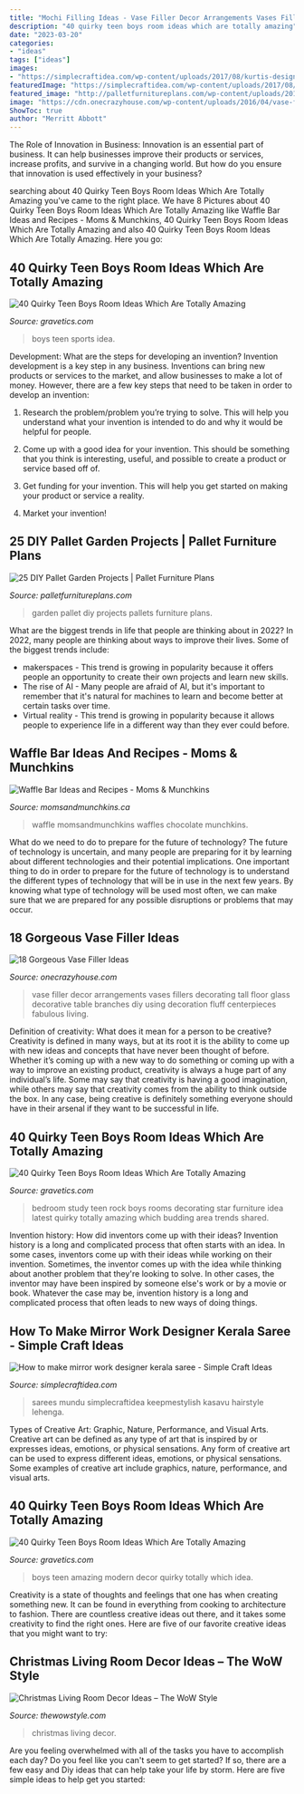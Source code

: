 ```yaml
---
title: "Mochi Filling Ideas - Vase Filler Decor Arrangements Vases Fillers Decorating Tall Floor Glass Decorative Table Branches Diy Using Decoration Fluff Centerpieces Fabulous Living"
description: "40 quirky teen boys room ideas which are totally amazing"
date: "2023-03-20"
categories:
- "ideas"
tags: ["ideas"]
images:
- "https://simplecraftidea.com/wp-content/uploads/2017/08/kurtis-designs-17-3.jpg"
featuredImage: "https://simplecraftidea.com/wp-content/uploads/2017/08/kurtis-designs-17-3.jpg"
featured_image: "http://palletfurnitureplans.com/wp-content/uploads/2013/12/pallet-garden-9.jpg"
image: "https://cdn.onecrazyhouse.com/wp-content/uploads/2016/04/vase-filler-ideas-2.jpg"
ShowToc: true
author: "Merritt Abbott"
---
```



The Role of Innovation in Business:
Innovation is an essential part of business. It can help businesses improve their products or services, increase profits, and survive in a changing world. But how do you ensure that innovation is used effectively in your business?

	

		
searching about 40 Quirky Teen Boys Room Ideas Which Are Totally Amazing you've came to the right place. We have 8 Pictures about 40 Quirky Teen Boys Room Ideas Which Are Totally Amazing like Waffle Bar Ideas and Recipes - Moms &amp; Munchkins, 40 Quirky Teen Boys Room Ideas Which Are Totally Amazing and also 40 Quirky Teen Boys Room Ideas Which Are Totally Amazing. Here you go:
		
    
## 40 Quirky Teen Boys Room Ideas Which Are Totally Amazing

<img loading=lazy src="https://www.gravetics.com/wp-content/uploads/2017/06/Sports-Inspiring-Room-Idea.jpg" onerror="this.onerror=null;this.src='https://tse3.mm.bing.net/th?id=OIP._6FgVkRh6Im3wd_U0MJyJwHaE8&amp;pid=15.1';" alt="40 Quirky Teen Boys Room Ideas Which Are Totally Amazing">

_Source: gravetics.com_

>boys teen sports idea. 

	

Development: What are the steps for developing an invention?
Invention development is a key step in any business. Inventions can bring new products or services to the market, and allow businesses to make a lot of money. However, there are a few key steps that need to be taken in order to develop an invention:
1. Research the problem/problem you’re trying to solve. This will help you understand what your invention is intended to do and why it would be helpful for people.

2. Come up with a good idea for your invention. This should be something that you think is interesting, useful, and possible to create a product or service based off of.

3. Get funding for your invention. This will help you get started on making your product or service a reality.

4. Market your invention!

    
## 25 DIY Pallet Garden Projects | Pallet Furniture Plans

<img loading=lazy src="http://palletfurnitureplans.com/wp-content/uploads/2013/12/pallet-garden-9.jpg" onerror="this.onerror=null;this.src='https://tse2.mm.bing.net/th?id=OIP.LX-QMep68r75S1u6I2go_gHaMl&amp;pid=15.1';" alt="25 DIY Pallet Garden Projects | Pallet Furniture Plans">

_Source: palletfurnitureplans.com_

>garden pallet diy projects pallets furniture plans. 

	

What are the biggest trends in life that people are thinking about in 2022?
In 2022, many people are thinking about ways to improve their lives. Some of the biggest trends include: 
- makerspaces - This trend is growing in popularity because it offers people an opportunity to create their own projects and learn new skills. 
- The rise of AI - Many people are afraid of AI, but it's important to remember that it's natural for machines to learn and become better at certain tasks over time. 
- Virtual reality - This trend is growing in popularity because it allows people to experience life in a different way than they ever could before.

    
## Waffle Bar Ideas And Recipes - Moms &amp; Munchkins

<img loading=lazy src="https://www.momsandmunchkins.ca/wp-content/uploads/2017/10/waffle-bar-3-683x1024.jpg" onerror="this.onerror=null;this.src='https://tse1.mm.bing.net/th?id=OIP.5J8qttnbF7Pq1DzCOH1BbQHaLG&amp;pid=15.1';" alt="Waffle Bar Ideas and Recipes - Moms &amp; Munchkins">

_Source: momsandmunchkins.ca_

>waffle momsandmunchkins waffles chocolate munchkins. 

	

What do we need to do to prepare for the future of technology?
The future of technology is uncertain, and many people are preparing for it by learning about different technologies and their potential implications. One important thing to do in order to prepare for the future of technology is to understand the different types of technology that will be in use in the next few years. By knowing what type of technology will be used most often, we can make sure that we are prepared for any possible disruptions or problems that may occur.

    
## 18 Gorgeous Vase Filler Ideas

<img loading=lazy src="https://cdn.onecrazyhouse.com/wp-content/uploads/2016/04/vase-filler-ideas-2.jpg" onerror="this.onerror=null;this.src='https://tse1.mm.bing.net/th?id=OIP.eJOemW_8cB88JVgKYDA4_wHaLL&amp;pid=15.1';" alt="18 Gorgeous Vase Filler Ideas">

_Source: onecrazyhouse.com_

>vase filler decor arrangements vases fillers decorating tall floor glass decorative table branches diy using decoration fluff centerpieces fabulous living. 

	

Definition of creativity: What does it mean for a person to be creative?
Creativity is defined in many ways, but at its root it is the ability to come up with new ideas and concepts that have never been thought of before. Whether it’s coming up with a new way to do something or coming up with a way to improve an existing product, creativity is always a huge part of any individual’s life. Some may say that creativity is having a good imagination, while others may say that creativity comes from the ability to think outside the box. In any case, being creative is definitely something everyone should have in their arsenal if they want to be successful in life.

    
## 40 Quirky Teen Boys Room Ideas Which Are Totally Amazing

<img loading=lazy src="http://www.gravetics.com/wp-content/uploads/2017/06/Rock-Star-Room-Design-Idea.jpg" onerror="this.onerror=null;this.src='https://tse1.mm.bing.net/th?id=OIP.e66g36_9kVRB0Ely5h-LvQHaE7&amp;pid=15.1';" alt="40 Quirky Teen Boys Room Ideas Which Are Totally Amazing">

_Source: gravetics.com_

>bedroom study teen rock boys rooms decorating star furniture idea latest quirky totally amazing which budding area trends shared. 

	

Invention history: How did inventors come up with their ideas?
Invention history is a long and complicated process that often starts with an idea. In some cases, inventors come up with their ideas while working on their invention. Sometimes, the inventor comes up with the idea while thinking about another problem that they're looking to solve. In other cases, the inventor may have been inspired by someone else's work or by a movie or book. Whatever the case may be, invention history is a long and complicated process that often leads to new ways of doing things.

    
## How To Make Mirror Work Designer Kerala Saree - Simple Craft Ideas

<img loading=lazy src="https://simplecraftidea.com/wp-content/uploads/2017/08/kurtis-designs-17-3.jpg" onerror="this.onerror=null;this.src='https://tse3.mm.bing.net/th?id=OIP.xkiJ9RNI7XZpgwvZaHbLJwHaKL&amp;pid=15.1';" alt="How to make mirror work designer kerala saree - Simple Craft Ideas">

_Source: simplecraftidea.com_

>sarees mundu simplecraftidea keepmestylish kasavu hairstyle lehenga. 

	

Types of Creative Art: Graphic, Nature, Performance, and Visual Arts.
Creative art can be defined as any type of art that is inspired by or expresses ideas, emotions, or physical sensations. Any form of creative art can be used to express different ideas, emotions, or physical sensations. Some examples of creative art include graphics, nature, performance, and visual arts.

    
## 40 Quirky Teen Boys Room Ideas Which Are Totally Amazing

<img loading=lazy src="https://www.gravetics.com/wp-content/uploads/2017/06/Modern-Room-Decor-Idea.jpg" onerror="this.onerror=null;this.src='https://tse1.mm.bing.net/th?id=OIP.yDBP20Ouolsrns_n4IY1NgHaLI&amp;pid=15.1';" alt="40 Quirky Teen Boys Room Ideas Which Are Totally Amazing">

_Source: gravetics.com_

>boys teen amazing modern decor quirky totally which idea. 

	

Creativity is a state of thoughts and feelings that one has when creating something new. It can be found in everything from cooking to architecture to fashion. There are countless creative ideas out there, and it takes some creativity to find the right ones. Here are five of our favorite creative ideas that you might want to try: 

    
## Christmas Living Room Decor Ideas – The WoW Style

<img loading=lazy src="http://thewowstyle.com/wp-content/uploads/2014/12/146.jpg" onerror="this.onerror=null;this.src='https://tse3.mm.bing.net/th?id=OIP.DYEE0PqivQxGzaIp2YBmagHaLJ&amp;pid=15.1';" alt="Christmas Living Room Decor Ideas – The WoW Style">

_Source: thewowstyle.com_

>christmas living decor. 

	

Are you feeling overwhelmed with all of the tasks you have to accomplish each day? Do you feel like you can't seem to get started? If so, there are a few easy and Diy ideas that can help take your life by storm. Here are five simple ideas to help get you started:

